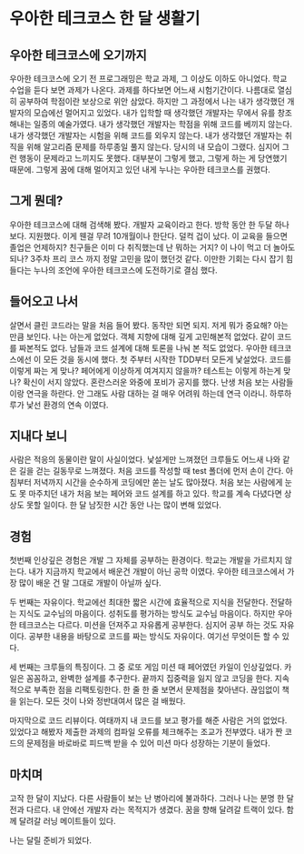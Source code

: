 # 우아한 테크코스 한 달 생활기
## 우아한 테크코스에 오기까지

우아한 테크코스에 오기 전 프로그래밍은 학교 과제, 그 이상도 이하도 아니었다. 학교 수업을 듣다 보면 과제가 나온다. 과제를 하다보면 어느새 시험기간이다. 나름대로 열심히 공부하여 학점이란 보상으로 위안 삼았다. 하지만 그 과정에서 나는 내가 생각했던 개발자의 모습에선 멀어지고 있었다. 내가 입학할 때 생각했던 개발자는 무에서 유를 창조해내는 일종의 예술가였다. 내가 생각했던 개발자는 학점을 위해 코드를 베끼지 않는다. 내가 생각했던 개발자는 시험을 위해 코드를 외우지 않는다. 내가 생각했던 개발자는 취직을 위해 알고리즘 문제를 하루종일 풀지 않는다. 당시의 내 모습이 그랬다. 심지어 그런 행동이 문제라고 느끼지도 못했다. 대부분이 그렇게 했고, 그렇게 하는 게 당연했기 때문에. 그렇게 꿈에 대해 멀어지고 있던 내게 누나는 우아한 테크코스를 권했다. 

## 그게 뭔데?

우아한 테크코스에 대해 검색해 봤다. 개발자 교육이라고 한다. 방학 동안 한 두달 하나 보다. 지원했다. 이게 웬걸 무려 10개월이나 한단다. 덜컥 겁이 났다. 이 교육을 들으면 졸업은 언제하지? 친구들은 이미 다 취직했는데 난 뭐하는 거지? 이 나이 먹고 더 놀아도 되나? 3주차 프리 코스 까지 정말 고민을 많이 했던것 같다. 이만한 기회는 다시 잡기 힘들다는 누나의 조언에 우아한 테크코스에 도전하기로 결심 했다.  

## 들어오고 나서

살면서 클린 코드라는 말을 처음 들어 봤다. 동작만 되면 되지. 저게 뭐가 중요해? 아는 만큼 보인다. 나는 아는게 없었다. 객체 지향에 대해 깊게 고민해본적 없었다. 같이 코드를 짜본적도  없다.  남들과 코드 설계에 대해 토론을 나눠 본 적도 없었다. 우아한 테크코스에선 이 모든 것을 동시에 했다. 첫 주부터 시작한 TDD부터 모든게 낯설었다. 코드를 이렇게 짜는 게 맞나? 페어에게 이상하게 여겨지지 않을까? 테스트는 이렇게 하는게 맞나? 확신이 서지 않았다. 혼란스러운 와중에 포비가 공지를 했다. 난생 처음 보는 사람들이랑 연극을 하란다. 안 그래도 사람 대하는 걸 매우 어려워 하는데 연극 이라니. 하루하루가 낯선 환경의 연속 이였다. 

## 지내다 보니

사람은 적응의 동물이란 말이 사실이었다. 낯설게만 느껴졌던 크루들도 어느새 나와 같은 길을 걷는 길동무로 느껴졌다. 처음 코드를 작성할 때 test 폴더에 먼저 손이 간다. 아침부터 저녁까지 시간을 순수하게 코딩에만 쏟는 날도 많아졌다. 처음 보는 사람에게 눈도 못 마주치던 내가 처음 보는 페어와 코드 설계를 하고 있다. 학교를 계속 다녔다면 상상도 못할 일이다. 한 달 남짓한 시간 동안 나는 많이 변해 있었다.

## 경험

첫번째 인상깊은 경험은 개발 그 자체를 공부하는 환경이다. 학교는 개발을 가르치지 않는다. 내가 지금까지 학교에서 배운건 개발이 아닌 공학 이였다. 우아한 테크코스에서 가장 많이 배운 건 말 그대로 개발이 아닐까 싶다.

두 번째는 자유이다. 학교에선 최대한 짧은 시간에 효율적으로 지식을 전달한다. 전달하는 지식도 교수님의 마음이다. 성취도를 평가하는 방식도 교수님 마음이다. 하지만 우아한 테크코스는 다르다. 미션을 던져주고 자유롭게 공부한다. 심지어 공부 하는 것도 자유이다. 공부한 내용을 바탕으로 코드를 짜는 방식도 자유이다. 여기선 무엇이든 할 수 있다.

세 번째는 크루들의 특징이다. 그 중 로또 게임 미션 때 페어였던 카일이 인상깊었다. 카일은 꼼꼼하고, 완벽한 설계를 추구한다. 끝까지 집중력을 잃지 않고 코딩을 한다. 지속적으로 부족한 점을 리팩토링한다. 한 줄 한 줄 보면서 문제점을 찾아낸다. 끊임없이 책을 읽는다. 모든 것이 나와 정반대여서 많은 걸 배웠다. 

마지막으로 코드 리뷰이다. 여태까지 내 코드를 보고 평가를 해준 사람은 거의 없었다. 있었다고 해봤자 제출한 과제의 컴파일 오류를 체크해주는 조교가 전부였다. 내가 짠 코드의 문제점을 바로바로 피드백 받을 수 있어 미션 마다 성장하는 기분이 들었다.

## 마치며

고작 한 달이 지났다. 다른 사람들이 보는 난 병아리에 불과하다. 그러나 나는 분명 한 달 전과 다르다. 내 안에선 개발자 라는 목적지가 생겼다. 꿈을 향해 달려갈 트랙이 있다. 함께 달려갈 러닝 메이트들이 있다.

나는 달릴 준비가 되었다.
